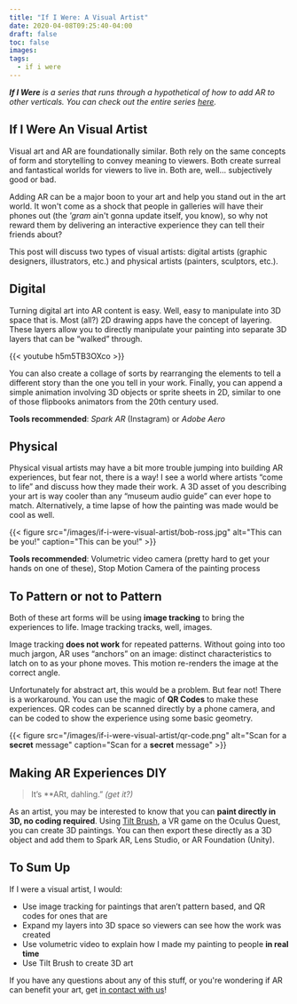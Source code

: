 ```yaml
---
title: "If I Were: A Visual Artist"
date: 2020-04-08T09:25:40-04:00
draft: false
toc: false
images:
tags: 
  - if i were
---
```


***If I Were** is a series that runs through a hypothetical of how to add AR to other verticals. You can check out the entire series [here](/tags/if-i-were/).*

## If I Were An Visual Artist

Visual art and AR are foundationally similar. Both rely on the same concepts of form and storytelling to convey meaning to viewers. Both create surreal and fantastical worlds for viewers to live in. Both are, well... subjectively good or bad. 

Adding AR can be a major boon to your art and help you stand out in the art world. It won't come as a shock that people in galleries will have their phones out (the *'gram* ain't gonna update itself, you know), so why not reward them by delivering an interactive experience they can tell their friends about? 

This post will discuss two types of visual artists: digital artists (graphic designers, illustrators, etc.) and physical artists (painters, sculptors, etc.). 

## Digital

Turning digital art into AR content is easy. Well, easy to manipulate into 3D space that is. Most (all?) 2D drawing apps have the concept of layering. These layers allow you to directly manipulate your painting into separate 3D layers that can be “walked” through.

{{< youtube h5m5TB3OXco >}}

You can also create a collage of sorts by rearranging the elements to tell a different story than the one you tell in your work. Finally, you can append a simple animation involving 3D objects or sprite sheets in 2D, similar to one of those flipbooks animators from the 20th century used.

**Tools recommended**: *Spark AR* (Instagram) or *Adobe Aero*

## Physical

Physical visual artists may have a bit more trouble jumping into building AR experiences, but fear not, there is a way! I see a world where artists “come to life” and discuss how they made their work. A 3D asset of you describing your art is way cooler than any “museum audio guide” can ever hope to match. Alternatively, a time lapse of how the painting was made would be cool as well.

{{< figure src="/images/if-i-were-visual-artist/bob-ross.jpg" alt="This can be you!" caption="This can be you!" >}}


**Tools recommended**: Volumetric video camera (pretty hard to get your hands on one of these), Stop Motion Camera of the painting process

## To Pattern or not to Pattern

Both of these art forms will be using **image tracking** to bring the experiences to life. Image tracking tracks, well, images. 

Image tracking **does not work** for repeated patterns. Without going into too much jargon, AR uses “anchors” on an image: distinct characteristics to latch on to as your phone moves. This motion re-renders the image at the correct angle. 

Unfortunately for abstract art, this would be a problem. But fear not! There is a workaround. You can use the magic of **QR Codes** to make these experiences. QR codes can be scanned directly by a phone camera, and can be coded to show the experience using some basic geometry. 

{{< figure src="/images/if-i-were-visual-artist/qr-code.png" alt="Scan for a **secret** message" caption="Scan for a **secret** message" >}}


## Making AR Experiences DIY

> It’s **ARt, dahling.” *(get it?)*

As an artist, you may be interested to know that you can **paint directly in 3D, no coding required**. Using [Tilt Brush](https://www.tiltbrush.com/), a VR game on the Oculus Quest, you can create 3D paintings. You can then export these directly as a 3D object and add them to Spark AR, Lens Studio, or AR Foundation (Unity).

## To Sum Up

If I were a visual artist, I would:

- Use image tracking for paintings that aren’t pattern based, and QR codes for ones that are
- Expand my layers into 3D space so viewers can see how the work was created
- Use volumetric video to explain how I made my painting to people **in real time**
- Use Tilt Brush to create 3D art

If you have any questions about any of this stuff, or you're wondering if AR can benefit your art, get [in contact with us](mailto:bram@sharingfiction.com)! 

